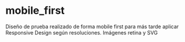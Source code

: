 mobile_first
============

Diseño de prueba realizado de forma mobile first para más tarde aplicar Responsive Design según resoluciones. Imágenes retina y SVG
